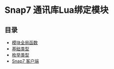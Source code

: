 # Snap7 通讯库Lua绑定模块

## 目录

* [模块全局函数](SNAP7.md)
* [基础类型](TYPES.md)
* [枚举类型](ENUMS.md)
* [Snap7 客户端](CLIENT.md)


